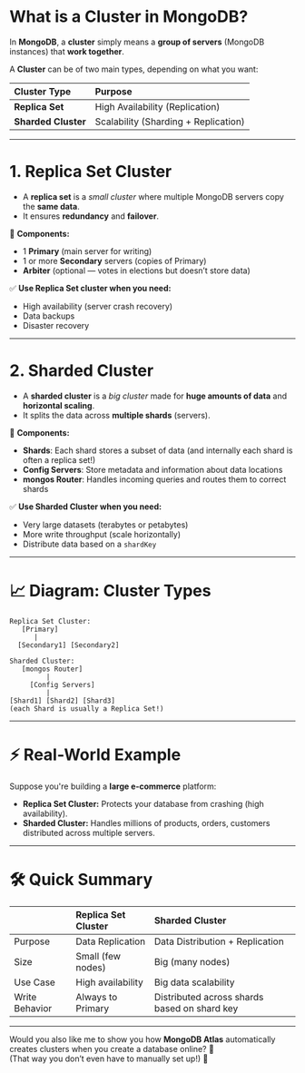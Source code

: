# What is a **Cluster** in MongoDB?

In **MongoDB**, a **cluster** simply means a **group of servers** (MongoDB instances) that **work together**.

A **Cluster** can be of two main types, depending on what you want:

| Cluster Type | Purpose |
|:------------|:--------|
| **Replica Set** | High Availability (Replication) |
| **Sharded Cluster** | Scalability (Sharding + Replication) |

---

# 1. **Replica Set Cluster**
- A **replica set** is a *small cluster* where multiple MongoDB servers copy the **same data**.
- It ensures **redundancy** and **failover**.

🔵 **Components:**
- 1 **Primary** (main server for writing)
- 1 or more **Secondary** servers (copies of Primary)
- **Arbiter** (optional — votes in elections but doesn’t store data)

✅ **Use Replica Set cluster when you need:**
- High availability (server crash recovery)
- Data backups
- Disaster recovery

---

# 2. **Sharded Cluster**
- A **sharded cluster** is a *big cluster* made for **huge amounts of data** and **horizontal scaling**.
- It splits the data across **multiple shards** (servers).

🔵 **Components:**
- **Shards**: Each shard stores a subset of data (and internally each shard is often a replica set!)
- **Config Servers**: Store metadata and information about data locations
- **mongos Router**: Handles incoming queries and routes them to correct shards

✅ **Use Sharded Cluster when you need:**
- Very large datasets (terabytes or petabytes)
- More write throughput (scale horizontally)
- Distribute data based on a `shardKey`

---

# 📈 Diagram: Cluster Types
```
Replica Set Cluster:
   [Primary]
      |
  [Secondary1] [Secondary2]

Sharded Cluster:
   [mongos Router]
         |
     [Config Servers]
         |
[Shard1] [Shard2] [Shard3]
(each Shard is usually a Replica Set!)
```

---

# ⚡ Real-World Example
Suppose you're building a **large e-commerce** platform:

- **Replica Set Cluster:** Protects your database from crashing (high availability).
- **Sharded Cluster:** Handles millions of products, orders, customers distributed across multiple servers.

---

# 🛠 Quick Summary
| | Replica Set Cluster | Sharded Cluster |
|:--|:--|:--|
| Purpose | Data Replication | Data Distribution + Replication |
| Size | Small (few nodes) | Big (many nodes) |
| Use Case | High availability | Big data scalability |
| Write Behavior | Always to Primary | Distributed across shards based on shard key |

---

Would you also like me to show you how **MongoDB Atlas** automatically creates clusters when you create a database online? 🚀  
(That way you don’t even have to manually set up!) 🎯